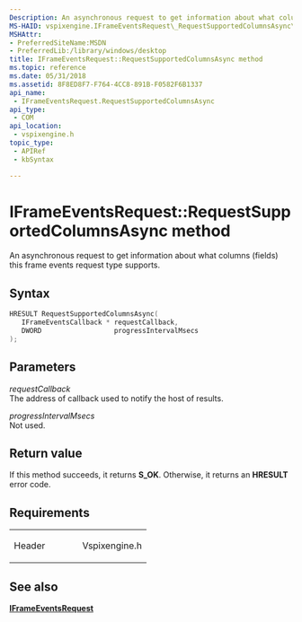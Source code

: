 ```yaml
---
Description: An asynchronous request to get information about what columns (fields) this frame events request type supports.
MS-HAID: vspixengine.IFrameEventsRequest\_RequestSupportedColumnsAsync\_IFrameEventsCallback\_ptr\_DWORD
MSHAttr:
- PreferredSiteName:MSDN
- PreferredLib:/library/windows/desktop
title: IFrameEventsRequest::RequestSupportedColumnsAsync method
ms.topic: reference
ms.date: 05/31/2018
ms.assetid: 8F8ED8F7-F764-4CC8-891B-F0582F6B1337
api_name: 
 - IFrameEventsRequest.RequestSupportedColumnsAsync
api_type: 
 - COM
api_location: 
 - vspixengine.h
topic_type: 
 - APIRef
 - kbSyntax

---
```


# <span id="vspixengine.iframeeventsrequest_requestsupportedcolumnsasync_iframeeventscallback_ptr_dword"></span>IFrameEventsRequest::RequestSupportedColumnsAsync method

An asynchronous request to get information about what columns (fields) this frame events request type supports.

## Syntax


```C++
HRESULT RequestSupportedColumnsAsync(
   IFrameEventsCallback * requestCallback,
   DWORD                  progressIntervalMsecs
);
```

## Parameters

*requestCallback*   
The address of callback used to notify the host of results.

*progressIntervalMsecs*   
Not used.

## Return value

If this method succeeds, it returns **S\_OK**. Otherwise, it returns an **HRESULT** error code.

## Requirements

<table><colgroup><col style="width: 50%" /><col style="width: 50%" /></colgroup><tbody><tr class="odd"><td><p>Header</p></td><td>Vspixengine.h</td></tr></tbody></table>

## <span id="see_also"></span>See also

[**IFrameEventsRequest**](/windows/desktop/direct3dtools/iframeeventsrequest)

 

 